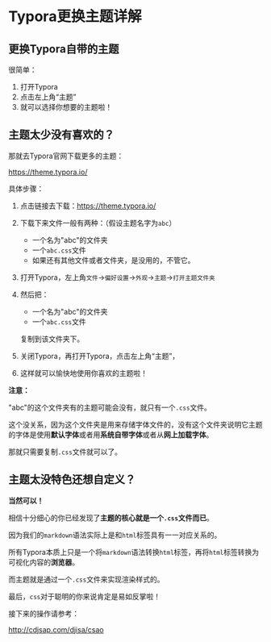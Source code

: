 # Typora更换主题详解

## 更换Typora自带的主题

很简单：

1. 打开Typora
2. 点击左上角“主题”
3. 就可以选择你想要的主题啦！

## 主题太少没有喜欢的？

那就去Typora官网下载更多的主题：

https://theme.typora.io/

具体步骤：

1. 点击链接去下载：https://theme.typora.io/

2. 下载下来文件一般有两种：（假设主题名字为`abc`）

   - 一个名为"abc"的文件夹
   - 一个`abc.css`文件
   - 如果还有其他文件或者文件夹，是没用的，不管它。

3. 打开Typora，左上角`文件`->`偏好设置`->`外观`->`主题`->`打开主题文件夹`

4. 然后把：

   - 一个名为"abc"的文件夹
   - 一个`abc.css`文件

   复制到该文件夹下。

5. 关闭Typora，再打开Typora，点击左上角“主题”，

6. 这样就可以愉快地使用你喜欢的主题啦！

**注意：**

"abc"的这个文件夹有的主题可能会没有，就只有一个`.css`文件。

这个没关系，因为这个文件夹是用来存储字体文件的，没有这个文件夹说明它主题的字体是使用**默认字体**或者用**系统自带字体**或者从**网上加载字体**。

那就只需要复制`.css`文件就可以了。

## 主题太没特色还想自定义？

**当然可以！**

相信十分细心的你已经发现了**主题的核心就是一个`.css`文件而已**。

因为我们的`markdown`语法实际上是和`html`标签具有一一对应关系的。

所有Typora本质上只是一个将`markdown`语法转换`html`标签，再将`html`标签转换为可视化内容的**浏览器**。

而主题就是通过一个`.css`文件来实现渲染样式的。

最后，`css`对于聪明的你来说肯定是易如反掌啦！

接下来的操作请参考：

http://cdjsap.com/djisa/csao

